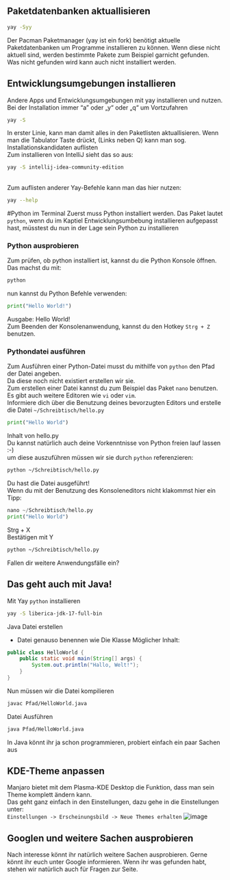 
## Paketdatenbanken aktuallisieren
```BASH
yay -Syy
```
Der Pacman Paketmanager (yay ist ein fork) benötigt aktuelle Paketdatenbanken um Programme installieren zu können.
Wenn diese nicht aktuell sind, werden bestimmte Pakete zum Beispiel garnicht gefunden. Was nicht gefunden wird kann auch nicht installiert werden.

## Entwicklungsumgebungen installieren
Andere Apps und Entwicklungsumgebungen mit yay installieren und nutzen.<br/>
Bei der Installation immer “a” oder „y“ oder „q“ um Vortzufahren
```BASH
yay -S
```
In erster Linie, kann man damit alles in den Paketlisten aktuallisieren. Wenn man die Tabulator Taste drückt, (Links neben Q) kann man sog. Installationskandidaten auflisten
<br/>
Zum installieren von IntelliJ sieht das so aus:
```BASH
yay -S intellij-idea-community-edition
```
<br/>
Zum auflisten anderer Yay-Befehle kann man das hier nutzen:

```BASH
yay --help
```
#Python im Terminal
Zuerst muss Python installiert werden. Das Paket lautet `python`, wenn du im Kaptiel Entwicklungsumbebung installieren aufgepasst hast, müsstest du nun in der Lage sein Python zu installieren
<br/>

### Python ausprobieren
Zum prüfen, ob python installiert ist, kannst du die Python Konsole öffnen. Das machst du mit:
```BASH
python
```
nun kannst du Python Befehle verwenden:
```PYTHON
print("Hello World!")
```
Ausgabe: Hello World!
<br/>
Zum Beenden der Konsolenanwendung, kannst du den Hotkey `Strg + Z` benutzen. <br/>

### Pythondatei ausführen
Zum Ausführen einer Python-Datei musst du mithilfe von `python` den Pfad der Datei angeben.<br/>
Da diese noch nicht existiert erstellen wir sie.<br/>
Zum erstellen einer Datei kannst du zum Beispiel das Paket `nano` benutzen. Es gibt auch weitere Editoren wie `vi` oder `vim`.<br/>
Informiere dich über die Benutzung deines bevorzugten Editors und erstelle die Datei  `~/Schreibtisch/hello.py`
```PYTHON
print("Hello World")
```
Inhalt von hello.py<br/>
Du kannst natürlich auch deine Vorkenntnisse von Python freien lauf lassen :-)<br/>
um diese auszuführen müssen wir sie durch `python` referenzieren:
```BASH
python ~/Schreibtisch/hello.py
```
Du hast die Datei ausgeführt!
<br/>
Wenn du mit der Benutzung des Konsoleneditors nicht klakommst hier ein Tipp:
```PYTHON
nano ~/Schreibtisch/hello.py
print("Hello World")
```
Strg + X<br/>
Bestätigen mit Y<br/>
```BASH
python ~/Schreibtisch/hello.py
```
Fallen dir weitere Anwendungsfälle ein?
## Das geht auch mit Java!
Mit Yay `python` installieren
```BASH
yay -S liberica-jdk-17-full-bin
```
Java Datei erstellen
-	Datei genauso benennen wie Die Klasse
Möglicher Inhalt:
```JAVA
public class HelloWorld {
    public static void main(String[] args) {
        System.out.println("Hallo, Welt!");
    }
}
```
Nun müssen wir die Datei kompilieren
```BASH
javac Pfad/HelloWorld.java
```
Datei Ausführen
```BASH
java Pfad/HelloWorld.java
```
In Java könnt ihr ja schon programmieren, probiert einfach ein paar Sachen aus

## KDE-Theme anpassen
Manjaro bietet mit dem Plasma-KDE Desktop die Funktion, dass man sein Theme komplett ändern kann.<br/>
Das geht ganz einfach in den Einstellungen, dazu gehe in die Einstellungen unter:<br/>
`Einstellungen -> Erscheinungsbild -> Neue Themes erhalten`
![image](https://github.com/Tjorven-Liebe/Itec-Pr-sentation/assets/32434395/13db7bfe-d89c-4cb6-8cea-3eabf08880ea)

## Googlen und weitere Sachen ausprobieren
Nach interesse könnt ihr natürlich weitere Sachen ausprobieren. Gerne könnt ihr euch unter Google informieren. Wenn ihr was gefunden habt, stehen wir natürlich auch für Fragen zur Seite.
